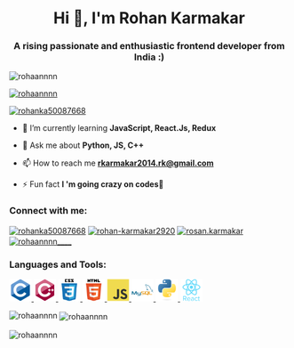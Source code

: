 <h1 align="center">Hi 👋, I'm Rohan Karmakar</h1>
<h3 align="center">A rising passionate and enthusiastic frontend developer from India :)</h3>

<p align="left"> <img src="https://komarev.com/ghpvc/?username=rohaannnn&label=Profile%20views&color=0e75b6&style=flat" alt="rohaannnn" /> </p>

<p align="left"> <a href="https://github.com/ryo-ma/github-profile-trophy"><img src="https://github-profile-trophy.vercel.app/?username=rohaannnn" alt="rohaannnn" /></a> </p>

<p align="left"> <a href="https://twitter.com/rohanka50087668" target="blank"><img src="https://img.shields.io/twitter/follow/rohanka50087668?logo=twitter&style=for-the-badge" alt="rohanka50087668" /></a> </p>

- 🌱 I’m currently learning **JavaScript, React.Js, Redux**

- 💬 Ask me about **Python, JS, C++**

- 📫 How to reach me **rkarmakar2014.rk@gmail.com**

- ⚡ Fun fact **I 'm going crazy on codes🥴**

<h3 align="left">Connect with me:</h3>
<p align="left">
<a href="https://twitter.com/rohanka50087668" target="blank"><img align="center" src="https://raw.githubusercontent.com/rahuldkjain/github-profile-readme-generator/neutral-icons/src/images/icons/Social/twitter.svg" alt="rohanka50087668" height="30" width="40" /></a>
<a href="https://linkedin.com/in/rohan-karmakar2920" target="blank"><img align="center" src="https://raw.githubusercontent.com/rahuldkjain/github-profile-readme-generator/neutral-icons/src/images/icons/Social/linked-in-alt.svg" alt="rohan-karmakar2920" height="30" width="40" /></a>
<a href="https://fb.com/rosan.karmakar" target="blank"><img align="center" src="https://raw.githubusercontent.com/rahuldkjain/github-profile-readme-generator/neutral-icons/src/images/icons/Social/facebook.svg" alt="rosan.karmakar" height="30" width="40" /></a>
<a href="https://instagram.com/rohaannnn____" target="blank"><img align="center" src="https://raw.githubusercontent.com/rahuldkjain/github-profile-readme-generator/neutral-icons/src/images/icons/Social/instagram.svg" alt="rohaannnn____" height="30" width="40" /></a>
</p>

<h3 align="left">Languages and Tools:</h3>
<p align="left"> <a href="https://www.cprogramming.com/" target="_blank"> <img src="https://raw.githubusercontent.com/devicons/devicon/master/icons/c/c-original.svg" alt="c" width="40" height="40"/> </a> <a href="https://www.w3schools.com/cpp/" target="_blank"> <img src="https://raw.githubusercontent.com/devicons/devicon/master/icons/cplusplus/cplusplus-original.svg" alt="cplusplus" width="40" height="40"/> </a> <a href="https://www.w3schools.com/css/" target="_blank"> <img src="https://raw.githubusercontent.com/devicons/devicon/master/icons/css3/css3-original-wordmark.svg" alt="css3" width="40" height="40"/> </a> <a href="https://www.w3.org/html/" target="_blank"> <img src="https://raw.githubusercontent.com/devicons/devicon/master/icons/html5/html5-original-wordmark.svg" alt="html5" width="40" height="40"/> </a> <a href="https://developer.mozilla.org/en-US/docs/Web/JavaScript" target="_blank"> <img src="https://raw.githubusercontent.com/devicons/devicon/master/icons/javascript/javascript-original.svg" alt="javascript" width="40" height="40"/> </a> <a href="https://www.mysql.com/" target="_blank"> <img src="https://raw.githubusercontent.com/devicons/devicon/master/icons/mysql/mysql-original-wordmark.svg" alt="mysql" width="40" height="40"/> </a> <a href="https://www.python.org" target="_blank"> <img src="https://raw.githubusercontent.com/devicons/devicon/master/icons/python/python-original.svg" alt="python" width="40" height="40"/> </a> <a href="https://reactjs.org/" target="_blank"> <img src="https://raw.githubusercontent.com/devicons/devicon/master/icons/react/react-original-wordmark.svg" alt="react" width="40" height="40"/> </a> </p>

<p><img align="left" src="https://github-readme-stats.vercel.app/api/top-langs?username=rohaannnn&show_icons=true&locale=en&layout=compact" alt="rohaannnn" /></p>

<p>&nbsp;<img align="center" src="https://github-readme-stats.vercel.app/api?username=rohaannnn&show_icons=true&locale=en" alt="rohaannnn" /></p>

<p><img align="center" src="https://github-readme-streak-stats.herokuapp.com/?user=rohaannnn&" alt="rohaannnn" /></p>

